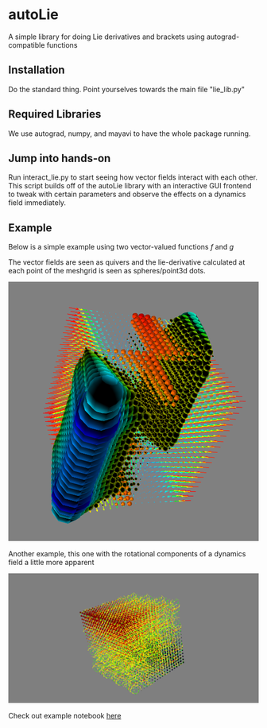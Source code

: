 # autoLie

A simple library for doing Lie derivatives and brackets using autograd-compatible functions

## Installation

Do the standard thing. Point yourselves towards the main file "lie_lib.py"

## Required Libraries
We use autograd, numpy, and mayavi to have the whole package running.

## Jump into hands-on
Run interact_lie.py to start seeing how vector fields interact with each other.
This script builds off of the autoLie library with an interactive GUI frontend to tweak with certain parameters and observe the effects on a dynamics field immediately.

## Example
Below is a simple example using two vector-valued functions $f$ and $g$

The vector fields are seen as quivers and the lie-derivative calculated at each point of the meshgrid is seen as spheres/point3d dots.

![Example Directional Derivatives](imgs/snapshot.png)

Another example, this one with the rotational components of a dynamics field a little more apparent

![Example rotational field](imgs/snapshot2.png)

Check out example notebook [here]()
